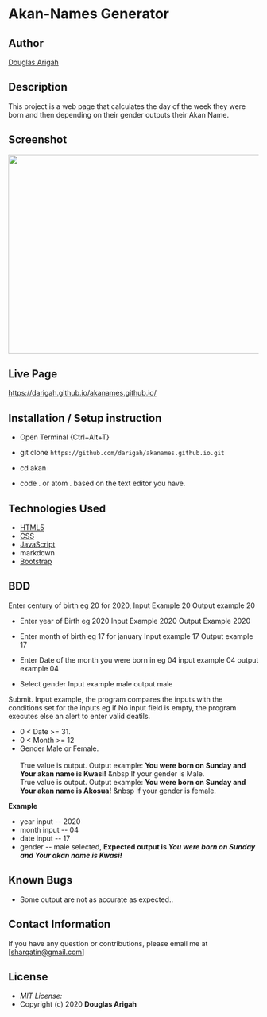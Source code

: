 # Akan-Names Generator

## Author

[Douglas Arigah](https://darigah.github.io/akanames.github.io/)

## Description

This project is a web page that calculates the day of the week they were born and then depending on their gender outputs their Akan Name. 

## Screenshot
<img src="https://user-images.githubusercontent.com/56113272/83798662-3d868300-a6ad-11ea-9c1b-e135f728c082.png" width="800px" height="400px">

## Live Page 
https://darigah.github.io/akanames.github.io/


## Installation / Setup instruction
* Open Terminal {Ctrl+Alt+T}

* git clone ```https://github.com/darigah/akanames.github.io.git```

* cd akan

* code . or atom . based on the text editor you have.

## Technologies Used

* [HTML5](https://github.com/topics/html5)
* [CSS](https://github.com/topics/css3)
* [JavaScript](https://github.com/topics/javascript)
* markdown
* [Bootstrap](https://github.com/topics/bootstrap)

## BDD
Enter century of birth eg 20 for 2020,
     Input Example 20
     Output example 20

* Enter year of Birth eg 2020
     Input Example 2020
     Output Example 2020

* Enter month of birth eg 17 for january 
    Input example 17
    Output example 17

* Enter Date of the month you were born in eg 04
    input example 04
    output example 04

* Select gender 
    Input example male
    output male

Submit.
Input example, the program compares the inputs with the conditions set for the inputs eg if No input field is empty, the program executes else an alert to enter valid deatils.
* 0 < Date >= 31.
* 0 < Month >= 12
* Gender Male or Female. <br/>  
True value is output. Output example: **You were born on Sunday and Your akan name is Kwasi!** &nbsp If your gender is Male.<br/>
True value is output. Output example: **You were born on Sunday and Your akan name is  Akosua!** &nbsp If your gender is female.  

**Example**
* year input   -- 2020
* month input  -- 04
* date input -- 17
* gender -- male selected,
**Expected output is *You were born on Sunday and Your akan name is Kwasi!*** 

## Known Bugs
* Some output are not as accurate as expected..

## Contact Information 

If you have any question or contributions, please email me at [sharqatin@gmail.com]

## License
* *MIT License:*
* Copyright (c) 2020 **Douglas Arigah**
